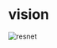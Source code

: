 # vision

![resnet](https://github.com/dawnik17/vision/assets/135340243/cacf9575-d4b4-491f-bcc4-4ebedd246c7b)
